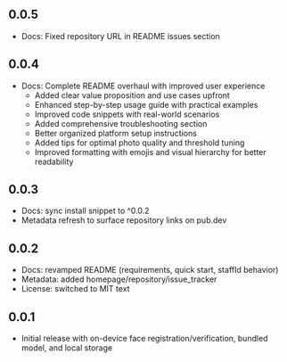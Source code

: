 ## 0.0.5

- Docs: Fixed repository URL in README issues section

## 0.0.4

- Docs: Complete README overhaul with improved user experience
  - Added clear value proposition and use cases upfront
  - Enhanced step-by-step usage guide with practical examples
  - Improved code snippets with real-world scenarios
  - Added comprehensive troubleshooting section
  - Better organized platform setup instructions
  - Added tips for optimal photo quality and threshold tuning
  - Improved formatting with emojis and visual hierarchy for better readability

## 0.0.3

- Docs: sync install snippet to ^0.0.2
- Metadata refresh to surface repository links on pub.dev

## 0.0.2

- Docs: revamped README (requirements, quick start, staffId behavior)
- Metadata: added homepage/repository/issue_tracker
- License: switched to MIT text

## 0.0.1

- Initial release with on-device face registration/verification, bundled model, and local storage